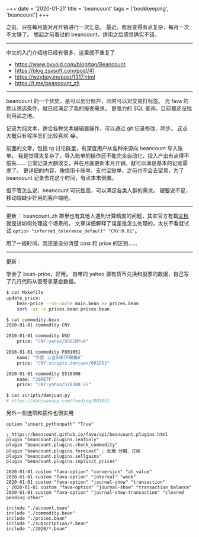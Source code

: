 +++
date = '2020-01-21'
title = 'beancount'
tags = ['bookkeeping', 'beancount']
+++

之前，只在每月底对月开销进行一次汇总。
最近，账目变得有点复杂，每月一次不太够了。
想起之前看过的 beancount，适用之后感觉确实不错。

---

中文的入门介绍也已经有很多，这里就不重复了

- https://www.byvoid.com/blog/tag/Beancount
- https://blog.zsxsoft.com/post/41
- https://wzyboy.im/post/1317.html
- <https://t.me/beancount_zh>

---

beancount 的一个优势，是可以划分账户，同时可以对交易打标签。
光 fava 的默认筛选条件，就已经满足了我的报表需求。
更强力的 SQL 查询，目前都还没找到用武之地。

记录为纯文本，适合各种文本编辑器操作，可以通过 git 记录修改、同步。
这点大概只有程序员们比较喜欢 😂。

前面的文章，包括 tg 讨论群里，有深度用户从各种来源向 beancount 导入账单。
我是觉得太复杂了，导入账单的操作还不能完全自动化，投入产出有点得不偿失……
日常记录大额收支，并在月底更新本月开销，就可以满足基本的记账需求了。
更详细的内容，像信用卡账单、支付宝账单，之前也不会去留意，为了 beancount 记录去花这个时间，有点本末倒置。

但不管怎么说，beancount 可玩性高，可以满足各类人群的需求。
硬要说不足，移动端缺少好用的客户端吧。

---

更新：
beancount_zh 群里也有其他人遇到计算精度的问题，其实官方有篇[文档](http://furius.ca/beancount/doc/tolerances)就是讲如何处理这个场景的。
文章详细解释了误差是怎么处理的，太长不看就试试 `option "inferred_tolerance_default" "CNY:0.01"`。

用了一段时间，我还是没分清楚 cost 和 price 的区别……

---

更新：

学会了 bean-price，好用。
自带的 yahoo 源有货币兑换和股票的数据，自己写了几行代码从蛋卷拿基金数据。

```bash
$ cat Makefile
update_price:
	bean-price --no-cache main.bean >> prices.bean
	sort -ur -o prices.bean prices.bean

$ cat commodity.bean
2010-01-01 commodity CNY

2010-01-01 commodity USD
    price: "CNY:yahoo/USDCNY=X"

2010-01-01 commodity F001051
    name: "华夏 上证50ETF联接A"
    price: "CNY:scripts.danjuan/001051"

2010-01-01 commodity S510300
    name: "300ETF"
    price: "CNY:yahoo/510300.SS"

$ cat scripts/danjuan.py
# https://danjuanapp.com/funding/001051
```

另外一些选项和插件也很实用

```
option "insert_pythonpath" "True"

; https://beancount.github.io/fava/api/beancount.plugins.html
plugin "beancount.plugins.leafonly"
plugin "beancount.plugins.check_commodity"
plugin "beancount.plugins.forecast" ; 处理 分期、订阅
plugin "beancount.plugins.sellgains"
plugin "beancount.plugins.implicit_prices"

2020-01-01 custom "fava-option" "conversion" "at_value"
2020-01-01 custom "fava-option" "interval" "week"
2020-01-01 custom "fava-option" "journal-show" "transaction"
; 2020-01-01 custom "fava-option" "journal-show" "transaction balance"
2020-01-01 custom "fava-option" "journal-show-transaction" "cleared pending other"

include "./account.bean"
include "./commodity.bean"
include "./prices.bean"
include "./subscription/*.bean"
include "./2020/*.bean"
```
